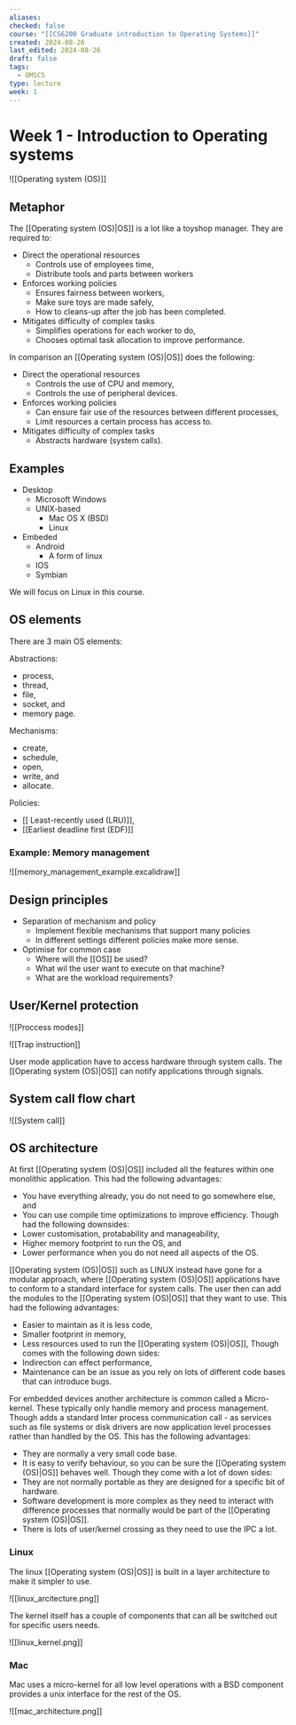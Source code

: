 ```yaml
---
aliases: 
checked: false
course: "[[CS6200 Graduate introduction to Operating Systems]]"
created: 2024-08-26
last_edited: 2024-08-26
draft: false
tags:
  - OMSCS
type: lecture
week: 1
---
```

# Week 1 - Introduction to Operating systems

![[Operating system (OS)]]

## Metaphor

The [[Operating system (OS)|OS]] is a lot like a toyshop manager. They are required to:

- Direct the operational resources
	- Controls use of employees time,
	- Distribute tools and parts between workers
- Enforces working policies
	- Ensures fairness between workers,
	- Make sure toys are made safely,
	- How to cleans-up after the job has been completed.
- Mitigates difficulty of complex tasks
	- Simplifies operations for each worker to do,
	- Chooses optimal task allocation to improve performance.

In comparison an [[Operating system (OS)|OS]] does the following:

- Direct the operational resources
	- Controls the use of CPU and memory,
	- Controls the use of peripheral devices.
- Enforces working policies
	- Can ensure fair use of the resources between different processes,
	- Limit resources a certain process has access to.
- Mitigates difficulty of complex tasks
	- Abstracts hardware (system calls).

## Examples

- Desktop
	- Microsoft Windows
	- UNIX-based 
		- Mac OS X (BSD)
		- Linux
- Embeded
	- Android
		- A form of linux
	- IOS
	- Symbian

We will focus on Linux in this course.

## OS elements

There are 3 main OS elements:

Abstractions:
- process,
- thread,
- file,
- socket, and
- memory page.

Mechanisms:
- create,
- schedule,
- open,
- write, and
- allocate.

Policies:
- [[ Least-recently used (LRU)]],
- [[Earliest deadline first (EDF)]]

### Example: Memory management

![[memory_management_example.excalidraw]]

## Design principles

- Separation of mechanism and policy 
	- Implement flexible mechanisms that support many policies
	- In different settings different policies make more sense.
- Optimise for common case
	- Where will the [[OS]] be used?
	- What wil the user want to execute on that machine?
	- What are the workload requirements?

## User/Kernel protection

![[Proccess modes]]

![[Trap instruction]]

User mode application have to access hardware through system calls. The [[Operating system (OS)|OS]] can notify applications through signals. 

## System call flow chart

![[System call]]

## OS architecture
 
At first [[Operating system (OS)|OS]] included all the features within one monolithic application. This had the following advantages:
- You have everything already, you do not need to go somewhere else, and
- You can use compile time optimizations to improve efficiency. 
Though had the following downsides:
- Lower customisation, protabability and manageability,
- Higher memory footprint to run the OS, and
- Lower performance when you do not need all aspects of the OS.

[[Operating system (OS)|OS]] such as LINUX instead have gone for a modular approach, where [[Operating system (OS)|OS]] applications have to conform to a standard interface for system calls. The user then can add the modules to the [[Operating system (OS)|OS]] that they want to use. This had the following advantages:
- Easier to maintain as it is less code,
- Smaller footprint in memory,
- Less resources used to run the [[Operating system (OS)|OS]],
Though comes with the following down sides:
- Indirection can effect performance,
- Maintenance can be an issue as you rely on lots of different code bases that can introduce bugs.

For embedded devices another architecture is common called a Micro-kernel. These typically only handle memory and process management. Though adds a standard Inter process communication call - as services such as file systems or disk drivers are now application level processes rather than handled by the OS. This has the following advantages:
- They are normally a very small code base.
- It is easy to verify behaviour, so you can be sure the [[Operating system (OS)|OS]] behaves well.
Though they come with a lot of down sides:
- They are not normally portable as they are designed for a specific bit of hardware. 
- Software development is more complex as they need to interact with difference processes that normally would be part of the [[Operating system (OS)|OS]].
- There is lots of user/kernel crossing as they need to use the IPC a lot.

### Linux

The linux [[Operating system (OS)|OS]] is built in a layer architecture to make it simpler to use. 

![[linux_arcitecture.png]]

The kernel itself has a couple of components that can all be switched out for specific users needs.

![[linux_kernel.png]]

### Mac

Mac uses a micro-kernel for all low level operations with a BSD component provides a unix interface for the rest of the OS. 

![[mac_architecture.png]]

